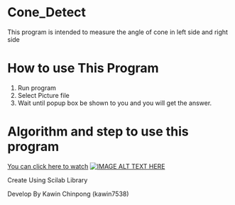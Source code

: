 # Cone_Detect
This program is intended to measure the angle of cone in left side and right side
# How to use This Program
  1. Run program
  2. Select Picture file
  3. Wait until popup box be shown to you and you will get the answer.

# Algorithm and step to use this program

[You can click here to watch](https://youtu.be/8Op_wybdTJU)
[![IMAGE ALT TEXT HERE](https://img.youtube.com/vi/8Op_wybdTJU/0.jpg)](https://www.youtube.com/watch?v=8Op_wybdTJU&ab_channel=KawinChinpong)

Create Using Scilab Library

Develop By Kawin Chinpong (kawin7538)
